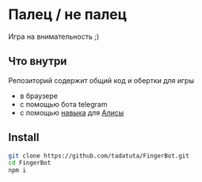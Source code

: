 # Палец / не палец

Игра на внимательность ;)

## Что внутри

Репозиторий содержит общий код и обертки для игры
* в браузере
* с помощью бота telegram
* с помощью [навыка](https://tech.yandex.ru/dialogs/alice/) для [Алисы](https://alice.yandex.ru/)

## Install

```sh
git clone https://github.com/tadatuta/FingerBot.git
cd FingerBot
npm i
```
